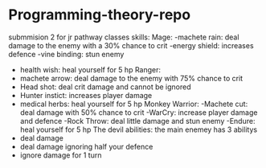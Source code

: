 # Programming-theory-repo
submmision 2 for jr pathway
classes skills:
Mage:
-machete rain: deal damage to the enemy with a 30% chance to crit
-energy shield: increases defence
-vine binding: stun enemy
- health wish: heal yourself for 5 hp
Ranger:
- machete arrow: deal damage to the enemy with 75% chance to crit
- Head shot: deal crit damage and cannot be ignored
- Hunter instict: increases player damage
- medical herbs: heal yourself for 5 hp
Monkey Warrior: 
-Machete cut: deal damage with 50% chance to crit
-WarCry: increase player damage and defence
-Rock Throw: deal little damage and stun enemy
-Endure: heal yourself for 5 hp
The devil abilities:
the main enemey has 3 abilitys
- deal damage
- deal damage ignoring half your defence
- ignore damage for 1 turn
